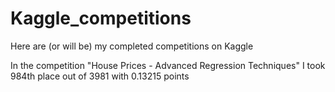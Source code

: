 # Kaggle_competitions
Here are (or will be) my completed competitions on Kaggle

In the competition "House Prices - Advanced Regression Techniques" I took 984th place out of 3981 with 0.13215 points
